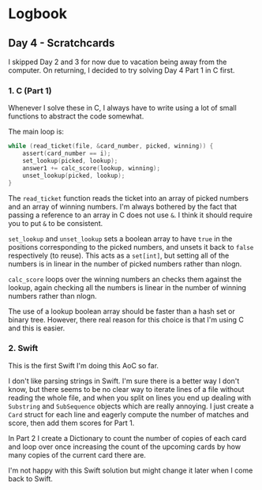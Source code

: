 # Logbook

## Day 4 - Scratchcards

I skipped Day 2 and 3 for now due to vacation being away from the computer. On returning, I decided to try solving Day 4 Part 1 in C first.

### 1. C (Part 1)

Whenever I solve these in C, I always have to write using a lot of small functions to abstract the code somewhat.

The main loop is:

```C
while (read_ticket(file, &card_number, picked, winning)) {
    assert(card_number == i);
    set_lookup(picked, lookup);
    answer1 += calc_score(lookup, winning);
    unset_lookup(picked, lookup);
}
```

The `read_ticket` function reads the ticket into an array of picked numbers and an array of winning numbers. I'm always bothered by the fact that passing a reference to an array in C does not use `&`. I think it should require you to put `&` to be consistent.

`set_lookup` and `unset_lookup` sets a boolean array to have `true` in the positions corresponding to the picked numbers, and unsets it back to `false` respectively (to reuse). This acts as a `set[int]`, but setting all of the numbers is in linear in the number of picked numbers rather than nlogn.

`calc_score` loops over the winning numbers an checks them against the lookup, again checking all the numbers is linear in the number of winning numbers rather than nlogn.

The use of a lookup boolean array should be faster than a hash set or binary tree. However, there real reason for this choice is that I'm using C and this is easier.

### 2. Swift

This is the first Swift I'm doing this AoC so far.

I don't like parsing strings in Swift. I'm sure there is a better way I don't know, but there seems to be no clear way to iterate lines of a file without reading the whole file, and when you split on lines you end up dealing with `Substring` and `SubSequence` objects which are really annoying. I just create a `Card` struct for each line and eagerly compute the number of matches and score, then add them scores for Part 1.

In Part 2 I create a Dictionary to count the number of copies of each card and loop over once increasing the count of the upcoming cards by how many copies of the current card there are.

I'm not happy with this Swift solution but might change it later when I come back to Swift.
